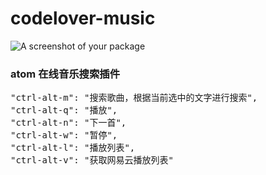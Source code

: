 # codelover-music

![A screenshot of your package](https://f.cloud.github.com/assets/69169/2290250/c35d867a-a017-11e3-86be-cd7c5bf3ff9b.gif)


### atom 在线音乐搜索插件

<pre>
"ctrl-alt-m": "搜索歌曲，根据当前选中的文字进行搜索",
"ctrl-alt-q": "播放",
"ctrl-alt-n": "下一首",
"ctrl-alt-w": "暂停",
"ctrl-alt-l": "播放列表",
"ctrl-alt-v": "获取网易云播放列表"
</pre>
